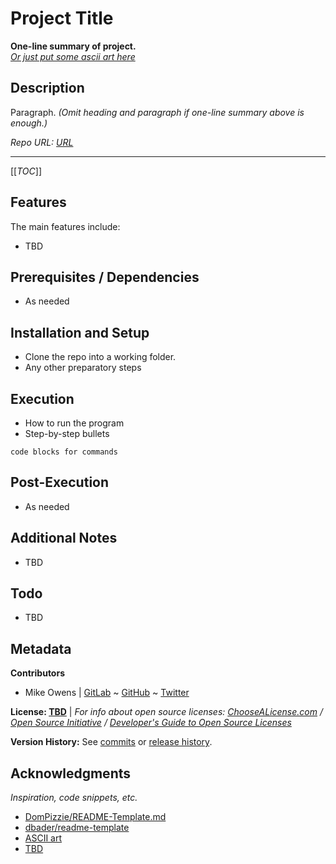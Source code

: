 # Project Title

**One-line summary of project.** \
*[Or just put some ascii art here](http://www.patorjk.com/software/taag)*

## Description

Paragraph. *(Omit heading and paragraph if one-line summary above is enough.)*

*Repo URL: [URL](URL)*

* * * * *

[[_TOC_]]

## Features

The main features include:

* TBD

## Prerequisites / Dependencies

* As needed

## Installation and Setup

* Clone the repo into a working folder.
* Any other preparatory steps

## Execution

* How to run the program
* Step-by-step bullets
```
code blocks for commands
```

## Post-Execution

* As needed

## Additional Notes

* TBD

## Todo

* TBD

## Metadata

**Contributors**

* Mike Owens | [GitLab](https://gitlab.com/mikeo85) ~ [GitHub](https://github.com/mikeo85) ~ [Twitter](https://twitter.com/quietmike8192)

**License: [TBD](LICENSE)** | *For info about open source licenses: [ChooseALicense.com](https://choosealicense.com) / [Open Source Initiative](https://opensource.org/licenses) / [Developer's Guide to Open Source Licenses](https://www.toptal.com/open-source/developers-guide-to-open-source-licenses)*

**Version History:** See [commits](../../commits) or [release history](../../releases).

## Acknowledgments

*Inspiration, code snippets, etc.*

* [DomPizzie/README-Template.md](https://gist.github.com/DomPizzie/7a5ff55ffa9081f2de27c315f5018afc)
* [dbader/readme-template](https://github.com/dbader/readme-template)
* [ASCII art](http://www.patorjk.com/software/taag)
* [TBD](URL)
